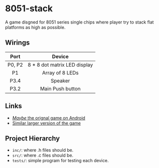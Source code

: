 # 8051-stack
A game disgned for 8051 series single chips where player try to stack flat
platforms as high as possible.

## Wirings

Port | Device
:-: | :-:
P0, P2 | 8 * 8 dot matrix LED display
P1     | Array of 8 LEDs
P3.4   | Speaker
P3.2   | Main Push button

## Links

* [ _Maybe_ the orignal game on Android](https://www.youtube.com/watch?v=62wMiyt82ng)
* [Similar larger version of the game](https://www.reddit.com/r/nextfuckinglevel/comments/erdvy6/a_neat_small_stacking_game/)

## Project Hierarchy

* `inc/`: where .h files should be.
* `src/`: where .c files should be.
* `tests/`: simple program for testing each device.
